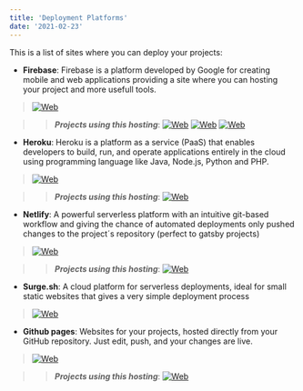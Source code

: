 ```yaml
---
title: 'Deployment Platforms'
date: '2021-02-23'
---
```


This is a list of sites where you can deploy your projects:

- **Firebase**: Firebase is a platform developed by Google for creating mobile and web applications providing a site where you can hosting your project and more usefull tools.

> [![Web](https://img.shields.io/badge/-Show%20Web-grey)](https://firebase.google.com/)

>> ***Projects using this hosting***: [![Web](https://img.shields.io/badge/-Project%20Link%201-blue)](https://clone-84b1f.web.app/) [![Web](https://img.shields.io/badge/-Project%20Link%202-blue)](https://ng-course-recipeapp.firebaseapp.com/) [![Web](https://img.shields.io/badge/-Project%20Link%203-blue)](https://fitness-tracker-1f8c0.firebaseapp.com/)

- **Heroku**: Heroku is a platform as a service (PaaS) that enables developers to build, run, and operate applications entirely in the cloud using programming language like Java, Node.js, Python and PHP.

> [![Web](https://img.shields.io/badge/-Show%20Web-grey)](https://www.heroku.com/)

>> ***Projects using this hosting***: [![Web](https://img.shields.io/badge/-Project%20Link-blue)](https://xavigu-clothes-store.herokuapp.com/)

- **Netlify**: A powerful serverless platform with an intuitive git-based workflow and giving the chance of automated deployments only pushed changes to the project´s repository (perfect to gatsby projects)

> [![Web](https://img.shields.io/badge/-Show%20Web-grey)](https://www.netlify.com/)

>> ***Projects using this hosting***: [![Web](https://img.shields.io/badge/-Project%20Link-blue)](https://xenodochial-meitner-bc9798.netlify.app/)

- **Surge.sh**: A cloud platform for serverless deployments, ideal for small static websites that gives a very simple deployment process

> [![Web](https://img.shields.io/badge/-Show%20Web-grey)](https://surge.sh/)

- **Github pages**: Websites for your projects, hosted directly from your GitHub repository. Just edit, push, and your changes are live.

> [![Web](https://img.shields.io/badge/-Show%20Web-grey)](https://pages.github.com/)

>> ***Projects using this hosting***: [![Web](https://img.shields.io/badge/-Project%20Link-blue)](https://xavigu.github.io/giffy/)